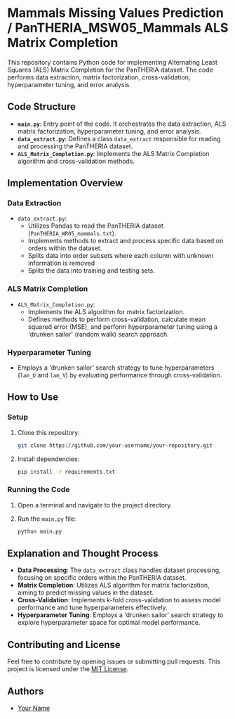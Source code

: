 # Mammals Missing Values Prediction / PanTHERIA_MSW05_Mammals ALS Matrix Completion

This repository contains Python code for implementing Alternating Least Squares (ALS) Matrix Completion for the PanTHERIA dataset. The code performs data extraction, matrix factorization, cross-validation, hyperparameter tuning, and error analysis.

## Code Structure

- **`main.py`**: Entry point of the code. It orchestrates the data extraction, ALS matrix factorization, hyperparameter tuning, and error analysis.
- **`data_extract.py`**: Defines a class `data_extract` responsible for reading and processing the PanTHERIA dataset.
- **`ALS_Matrix_Completion.py`**: Implements the ALS Matrix Completion algorithm and cross-validation methods.

## Implementation Overview

### Data Extraction

- `data_extract.py`:
    - Utilizes Pandas to read the PanTHERIA dataset (`PanTHERIA_WR05_mammals.txt`).
    - Implements methods to extract and process specific data based on orders within the dataset.
    - Splits data into order subsets where each column with unknown information is removed
    - Splits the data into training and testing sets.

### ALS Matrix Completion

- `ALS_Matrix_Completion.py`:
    - Implements the ALS algorithm for matrix factorization.
    - Defines methods to perform cross-validation, calculate mean squared error (MSE), and perform hyperparameter tuning using a 'drunken sailor' (random walk) search approach.

### Hyperparameter Tuning

- Employs a 'drunken sailor' search strategy to tune hyperparameters (`lam_U` and `lam_V`) by evaluating performance through cross-validation.

## How to Use

### Setup

1. Clone this repository:

    ```bash
    git clone https://github.com/your-username/your-repository.git
    ```

2. Install dependencies:

    ```bash
    pip install -r requirements.txt
    ```

### Running the Code

1. Open a terminal and navigate to the project directory.
2. Run the `main.py` file:

    ```bash
    python main.py
    ```

## Explanation and Thought Process

- **Data Processing**: The `data_extract` class handles dataset processing, focusing on specific orders within the PanTHERIA dataset.
- **Matrix Completion**: Utilizes ALS algorithm for matrix factorization, aiming to predict missing values in the dataset.
- **Cross-Validation**: Implements k-fold cross-validation to assess model performance and tune hyperparameters effectively.
- **Hyperparameter Tuning**: Employs a 'drunken sailor' search strategy to explore hyperparameter space for optimal model performance.

## Contributing and License

Feel free to contribute by opening issues or submitting pull requests. This project is licensed under the [MIT License](LICENSE).

## Authors

- [Your Name](https://github.com/ConnorJamesRice)
